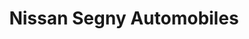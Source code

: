 ---
title: "Nissan Segny Automobiles"
url: /anthy-sur-leman/nissan-segny-automobiles/
shop: voiture
---